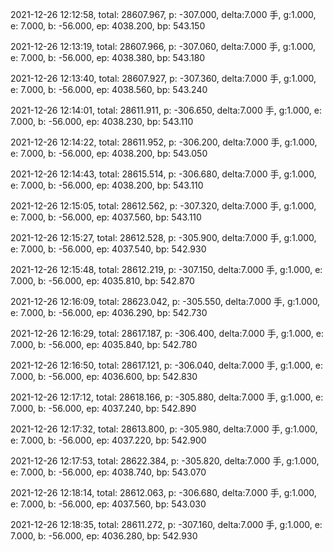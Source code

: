 2021-12-26 12:12:58, total: 28607.967, p: -307.000, delta:7.000 手, g:1.000, e: 7.000, b: -56.000, ep: 4038.200, bp: 543.150

2021-12-26 12:13:19, total: 28607.966, p: -307.060, delta:7.000 手, g:1.000, e: 7.000, b: -56.000, ep: 4038.380, bp: 543.180

2021-12-26 12:13:40, total: 28607.927, p: -307.360, delta:7.000 手, g:1.000, e: 7.000, b: -56.000, ep: 4038.560, bp: 543.240

2021-12-26 12:14:01, total: 28611.911, p: -306.650, delta:7.000 手, g:1.000, e: 7.000, b: -56.000, ep: 4038.230, bp: 543.110

2021-12-26 12:14:22, total: 28611.952, p: -306.200, delta:7.000 手, g:1.000, e: 7.000, b: -56.000, ep: 4038.200, bp: 543.050

2021-12-26 12:14:43, total: 28615.514, p: -306.680, delta:7.000 手, g:1.000, e: 7.000, b: -56.000, ep: 4038.200, bp: 543.110

2021-12-26 12:15:05, total: 28612.562, p: -307.320, delta:7.000 手, g:1.000, e: 7.000, b: -56.000, ep: 4037.560, bp: 543.110

2021-12-26 12:15:27, total: 28612.528, p: -305.900, delta:7.000 手, g:1.000, e: 7.000, b: -56.000, ep: 4037.540, bp: 542.930

2021-12-26 12:15:48, total: 28612.219, p: -307.150, delta:7.000 手, g:1.000, e: 7.000, b: -56.000, ep: 4035.810, bp: 542.870

2021-12-26 12:16:09, total: 28623.042, p: -305.550, delta:7.000 手, g:1.000, e: 7.000, b: -56.000, ep: 4036.290, bp: 542.730

2021-12-26 12:16:29, total: 28617.187, p: -306.400, delta:7.000 手, g:1.000, e: 7.000, b: -56.000, ep: 4035.840, bp: 542.780

2021-12-26 12:16:50, total: 28617.121, p: -306.040, delta:7.000 手, g:1.000, e: 7.000, b: -56.000, ep: 4036.600, bp: 542.830

2021-12-26 12:17:12, total: 28618.166, p: -305.880, delta:7.000 手, g:1.000, e: 7.000, b: -56.000, ep: 4037.240, bp: 542.890

2021-12-26 12:17:32, total: 28613.800, p: -305.980, delta:7.000 手, g:1.000, e: 7.000, b: -56.000, ep: 4037.220, bp: 542.900

2021-12-26 12:17:53, total: 28622.384, p: -305.820, delta:7.000 手, g:1.000, e: 7.000, b: -56.000, ep: 4038.740, bp: 543.070

2021-12-26 12:18:14, total: 28612.063, p: -306.680, delta:7.000 手, g:1.000, e: 7.000, b: -56.000, ep: 4037.560, bp: 543.030

2021-12-26 12:18:35, total: 28611.272, p: -307.160, delta:7.000 手, g:1.000, e: 7.000, b: -56.000, ep: 4036.280, bp: 542.930